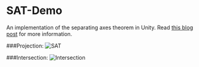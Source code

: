 SAT-Demo
========

An implementation of the separating axes theorem in Unity. Read [this blog post](http://thegoldenmule.com/blog/?p=896) for more information.

###Projection:
![SAT](http://thegoldenmule.com/blog/wp-content/uploads/2013/12/sat.png)

###Intersection:
![Intersection](http://thegoldenmule.com/blog/wp-content/uploads/2013/12/sat-intersection.png)